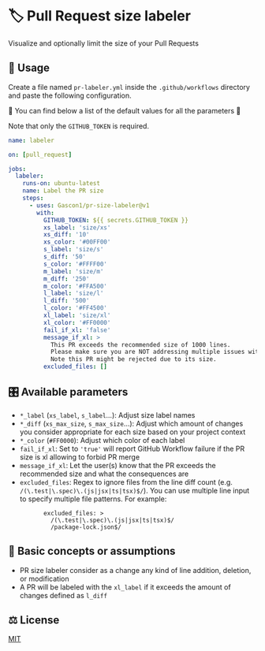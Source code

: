 # 🏷 Pull Request size labeler

Visualize and optionally limit the size of your Pull Requests

## 🚀 Usage

Create a file named `pr-labeler.yml` inside the `.github/workflows` directory and paste the following configuration.

🔻 You can find below a list of the default values for all the parameters 🔻

Note that only the `GITHUB_TOKEN` is required.

```yml
name: labeler

on: [pull_request]

jobs:
  labeler:
    runs-on: ubuntu-latest
    name: Label the PR size
    steps:
      - uses: Gascon1/pr-size-labeler@v1
        with:
          GITHUB_TOKEN: ${{ secrets.GITHUB_TOKEN }}
          xs_label: 'size/xs'
          xs_diff: '10'
          xs_color: '#00FF00'
          s_label: 'size/s'
          s_diff: '50'
          s_color: '#FFFF00'
          m_label: 'size/m'
          m_diff: '250'
          m_color: '#FFA500'
          l_label: 'size/l'
          l_diff: '500'
          l_color: '#FF4500'
          xl_label: 'size/xl'
          xl_color: '#FF0000'
          fail_if_xl: 'false'
          message_if_xl: >
            This PR exceeds the recommended size of 1000 lines.
            Please make sure you are NOT addressing multiple issues with one PR.
            Note this PR might be rejected due to its size.
          excluded_files: []
```

## 🎛️ Available parameters

- `*_label` (`xs_label`, `s_label`…): Adjust size label names
- `*_diff` (`xs_max_size`, `s_max_size`…): Adjust which amount of changes you consider appropriate for each size based on your project context
- `*_color` (`#FF0000`): Adjust which color of each label
- `fail_if_xl`: Set to `'true'` will report GitHub Workflow failure if the PR size is xl allowing to forbid PR merge
- `message_if_xl`: Let the user(s) know that the PR exceeds the recommended size and what the consequences are
- `excluded_files`: Regex to ignore files from the line diff count (e.g. `/(\.test|\.spec)\.(js|jsx|ts|tsx)$/`). You can use multiple line input to specify multiple file patterns. For example:

```
          excluded_files: >
            /(\.test|\.spec)\.(js|jsx|ts|tsx)$/
            /package-lock.json$/

```

## 🤔 Basic concepts or assumptions

- PR size labeler consider as a change any kind of line addition, deletion, or modification
- A PR will be labeled with the `xl_label` if it exceeds the amount of changes defined as `l_diff`

## ⚖️ License

[MIT](LICENSE)
